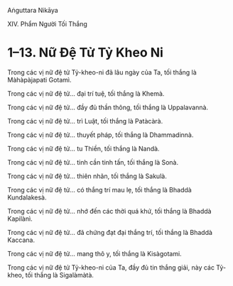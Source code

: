 Aṅguttara Nikāya

XIV. Phẩm Người Tối Thắng

# 1–13. Nữ Ðệ Tử Tỷ Kheo Ni

Trong các vị nữ đệ tử Tỷ-kheo-ni đã lâu ngày của Ta, tối thắng là Màhàpàjapati Gotamì.

Trong các vị nữ đệ tử... đại trí tuệ, tối thắng là Khemà.

Trong các vị nữ đệ tử... đầy đủ thần thông, tối thắng là Uppalavannà.

Trong các vị nữ đệ tử... trì Luật, tối thắng là Patàcàrà.

Trong các vị nữ đệ tử... thuyết pháp, tối thắng là Dhammadinnà.

Trong các vị nữ đệ tử... tu Thiền, tối thắng là Nandà.

Trong các vị nữ đệ tử... tinh cần tinh tấn, tối thắng là Sonà.

Trong các vị nữ đệ tử... thiên nhãn, tối thắng là Sakulà.

Trong các vị nữ đệ tử... có thắng trí mau lẹ, tối thắng là Bhaddà Kundalakesà.

Trong các vị nữ đệ tử... nhớ đến các thời quá khứ, tối thắng là Bhaddà Kapilànì.

Trong các vị nữ đệ tử... đã chứng đạt đại thắng trí, tối thắng là Bhaddà Kaccana.

Trong các vị nữ đệ tử... mang thô y, tối thắng là Kisàgotami.

Trong các vị nữ đệ tử Tỷ-kheo-ni của Ta, đầy đủ tin thắng giải, này các Tỷ-kheo, tối thắng là Sigalàmàtà.

